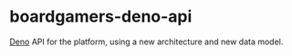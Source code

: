 # boardgamers-deno-api

[Deno](https://deno.land/) API for the platform, using a new architecture and new data model.
